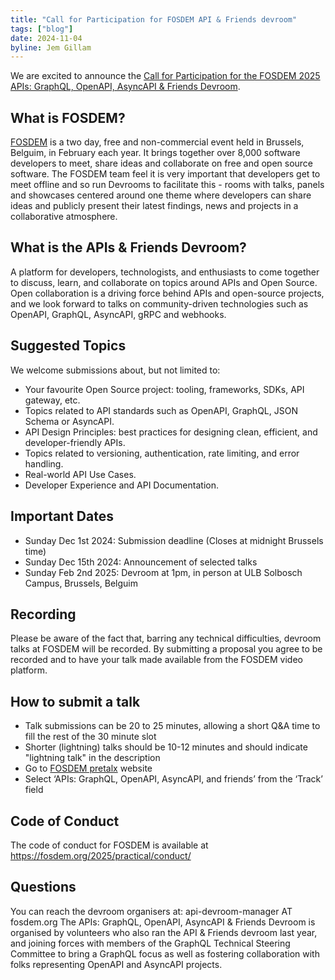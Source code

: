 ```yaml
---
title: "Call for Participation for FOSDEM API & Friends devroom"
tags: ["blog"]
date: 2024-11-04
byline: Jem Gillam
---
```


We are excited to announce the [Call for Participation for the FOSDEM 2025 APIs: GraphQL, OpenAPI, AsyncAPI & Friends Devroom](https://pretalx.fosdem.org/fosdem-2025/cfp).

## What is FOSDEM?

[FOSDEM](https://fosdem.org/) is a two day, free and non-commercial event held in Brussels, Belguim, in February each year. It brings together over 8,000 software developers to meet, share ideas and collaborate on free and open source software. The FOSDEM team feel it is very important that developers get to meet offline and so run Devrooms to facilitate this - rooms with talks, panels and showcases centered around one theme where developers can share ideas and publicly present their latest findings, news and projects in a collaborative atmosphere.  

## What is the APIs & Friends Devroom?

A platform for developers, technologists, and enthusiasts to come together to discuss, learn, and collaborate on topics around APIs and Open Source. Open collaboration is a driving force behind APIs and open-source projects, and we look forward to talks on community-driven technologies such as OpenAPI, GraphQL, AsyncAPI, gRPC and webhooks.

## Suggested Topics

We welcome submissions about, but not limited to:

- Your favourite Open Source project: tooling, frameworks, SDKs, API gateway, etc.
- Topics related to API standards such as OpenAPI, GraphQL, JSON Schema or AsyncAPI.
- API Design Principles: best practices for designing clean, efficient, and developer-friendly APIs.
- Topics related to versioning, authentication, rate limiting, and error handling.
- Real-world API Use Cases.
- Developer Experience and API Documentation.

## Important Dates

- Sunday Dec 1st 2024: Submission deadline (Closes at midnight Brussels time)  
- Sunday Dec 15th 2024: Announcement of selected talks  
- Sunday Feb 2nd 2025: Devroom at 1pm, in person at ULB Solbosch Campus, Brussels, Belguim  

## Recording

Please be aware of the fact that, barring any technical difficulties, devroom
talks at FOSDEM will be recorded. By submitting a proposal you agree to be
recorded and to have your talk made available from the FOSDEM video platform.

## How to submit a talk

- Talk submissions can be 20 to 25 minutes, allowing a short Q&A time to fill the rest of the 30 minute slot  
- Shorter (lightning) talks should be 10-12 minutes and should indicate "lightning talk" in the description  
- Go to [FOSDEM pretalx](https://pretalx.fosdem.org/fosdem-2025/cfp) website  
- Select ‘APIs: GraphQL, OpenAPI, AsyncAPI, and friends’ from the ‘Track’ field  

## Code of Conduct

The code of conduct for FOSDEM is available at https://fosdem.org/2025/practical/conduct/  

## Questions

You can reach the devroom organisers at: api-devroom-manager AT fosdem.org
The APIs: GraphQL, OpenAPI, AsyncAPI & Friends Devroom is organised by volunteers who also ran the API & Friends devroom last year, and joining forces with members of the GraphQL Technical Steering Committee to bring a GraphQL focus as well as fostering collaboration with folks representing OpenAPI and AsyncAPI projects.  



